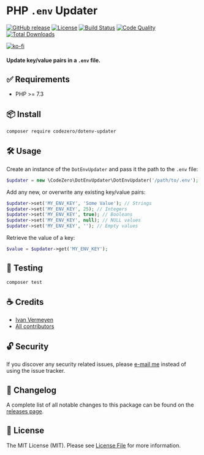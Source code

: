 # PHP `.env` Updater

[![GitHub release](https://img.shields.io/github/release/codezero-be/dotenv-updater.svg?style=flat-square)](https://github.com/codezero-be/dotenv-updater/releases)
[![License](https://img.shields.io/packagist/l/codezero/dotenv-updater.svg?style=flat-square)](LICENSE.md)
[![Build Status](https://img.shields.io/github/actions/workflow/status/codezero-be/dotenv-updater/run-tests.yml?style=flat-square&logo=github&logoColor=white&label=tests)](https://github.com/codezero-be/dotenv-updater/actions)
[![Code Quality](https://img.shields.io/codacy/grade/6b90492697b14556998607da55510676/master?style=flat-square)](https://app.codacy.com/gh/codezero-be/dotenv-updater)
[![Total Downloads](https://img.shields.io/packagist/dt/codezero/dotenv-updater.svg?style=flat-square)](https://packagist.org/packages/codezero/dotenv-updater)

[![ko-fi](https://www.ko-fi.com/img/githubbutton_sm.svg)](https://ko-fi.com/R6R3UQ8V)

#### Update key/value pairs in a `.env` file.

## ✅ Requirements

- PHP >= 7.3

## 📦 Install

```bash
composer require codezero/dotenv-updater
```

## 🛠 Usage

Create an instance of the `DotEnvUpdater` and pass it the path to the `.env` file:

```php
$updater = new \CodeZero\DotEnvUpdater\DotEnvUpdater('/path/to/.env');
```

Add any new, or overwrite any existing key/value pairs:

```php
$updater->set('MY_ENV_KEY', 'Some Value'); // Strings
$updater->set('MY_ENV_KEY', 25); // Integers
$updater->set('MY_ENV_KEY', true); // Booleans
$updater->set('MY_ENV_KEY', null); // NULL values
$updater->set('MY_ENV_KEY', ''); // Empty values
```

Retrieve the value of a key:

```php
$value = $updater->get('MY_ENV_KEY');
```

## 🚧 Testing

```bash
composer test
```

## ☕️ Credits

- [Ivan Vermeyen](https://byterider.io)
- [All contributors](../../contributors)

## 🔓 Security

If you discover any security related issues, please [e-mail me](mailto:ivan@codezero.be) instead of using the issue tracker.

## 📑 Changelog

A complete list of all notable changes to this package can be found on the
[releases page](https://github.com/codezero-be/dotenv-updater/releases).

## 📜 License

The MIT License (MIT). Please see [License File](LICENSE.md) for more information.
